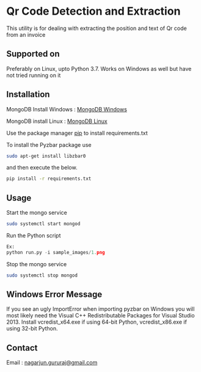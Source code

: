 # Qr Code Detection and Extraction

This utility is for dealing with extracting the position and text of Qr code from an invoice

## Supported on
Preferably on Linux, upto Python 3.7. Works on Windows as well but have not tried running on it

## Installation
MongoDB Install Windows : [MongoDB Windows](https://docs.mongodb.com/manual/tutorial/install-mongodb-on-windows/)

MongoDB install Linux : [MongoDB Linux](https://docs.mongodb.com/manual/tutorial/install-mongodb-on-ubuntu/)

Use the package manager [pip](https://pip.pypa.io/en/stable/) to install requirements.txt

To install the Pyzbar package use 

```bash
sudo apt-get install libzbar0
```
and then execute the below.
```bash
pip install -r requirements.txt
```

## Usage
Start the mongo service

```bash
sudo systemctl start mongod
```
Run the Python script
```python
Ex:
python run.py -i sample_images/1.png
```
Stop the mongo service
```bash
sudo systemctl stop mongod
```

## Windows Error Message
If you see an ugly ImportError when importing pyzbar on Windows you will most likely need the Visual C++ Redistributable Packages for Visual Studio 2013. Install vcredist_x64.exe if using 64-bit Python, vcredist_x86.exe if using 32-bit Python.

## Contact
Email : nagarjun.gururaj@gmail.com
